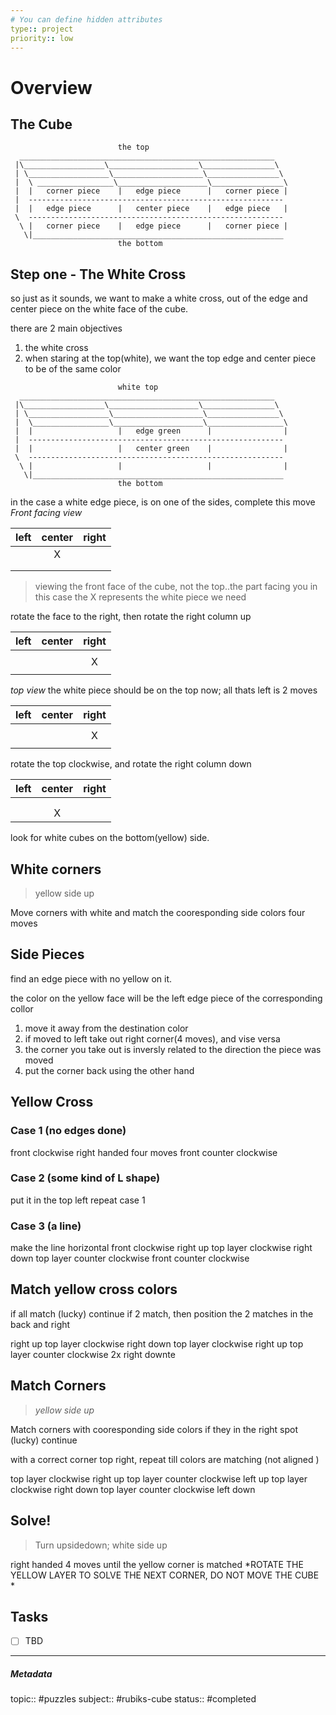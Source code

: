 ```yaml
---
# You can define hidden attributes
type:: project
priority:: low
---
```

# Overview
## The Cube


```
						the top
  _________________________________________________________
 |\__________________\____________________\________________\
 | \__________________\____________________\________________\
 |	\ _________________\____________________\________________\
 |	|	corner piece	|	edge piece		|	corner piece |
 |	---------------------------------------------------------
 |	|	edge piece		|	center piece	| 	edge piece	 | 
 \	---------------------------------------------------------
  \	|	corner piece	|	edge piece		| 	corner piece |
   \|________________________________________________________
  						the bottom

```

## Step one - The White Cross
so just as it sounds, we want to make a white cross, out of the edge and center piece on the white face of the cube. 

there are 2 main objectives
1. the white cross
2. when staring at the top(white), we want the top edge and center piece to be of the same color

```
						white top
  _________________________________________________________
 |\__________________\____________________\________________\
 | \__________________\____________________\________________\
 |	\_________________\____________________\_________________\
 |	|	             	|	edge green		|	             |
 |	---------------------------------------------------------
 |	|	         		|	center green	| 	         	 | 
 \	---------------------------------------------------------
  \	|	             	|	        		| 	             |
   \|________________________________________________________
  						the bottom

```

in the case a white edge piece, is on one of the sides, complete this move 
_Front facing view_

| left | center | right |
|:----:|:------:|:-----:|
|      |   X    |       |
|      |        |       |
|      |        |       |

>viewing the front face of the cube, not the top..the part facing you
> in this case the X represents the white piece we need

rotate the face to the right, then rotate the right column up

| left | center | right |
|:----:|:------:|:-----:|
|      |        |       |
|      |        |   X   | 
|      |        |       |


_top view_
the white piece should be on the top now; all thats left is 2 moves

| left | center | right |
|:----:|:------:|:-----:|
|      |        |       |
|      |        |   X   | 
|      |        |       |


rotate the top clockwise, and rotate the right column down

| left | center | right |
|:----:|:------:|:-----:|
|      |        |       |
|      |        |       |
|      |   X    |       |


look for white cubes on the bottom(yellow) side. 


## White corners
>  yellow side up


Move corners with white and match the cooresponding side colors
four moves



## Side Pieces

find an edge piece with no yellow on it.

the color on the yellow face will be the left edge piece of the corresponding collor

1. move it away from the destination color
3. if moved to left take out right corner(4 moves), and vise versa
4. the corner you take out is inversly related to the direction the piece was moved
5. put the corner back using the other hand

## Yellow Cross
### Case 1 (no edges done)
front clockwise
right handed four moves
front counter clockwise

### Case 2 (some kind of L shape)
put it in the top left
repeat case 1

### Case 3 (a line)
make the line horizontal
front clockwise
right up
 top layer clockwise
 right down
 top layer counter clockwise
 front counter clockwise
 
 ## Match yellow cross colors
 if all match (lucky) continue
 if 2 match, then position the 2 matches in the back and right
 
 right up
 top layer clockwise
 right down
  top layer clockwise
right up
 top layer counter clockwise 2x
 right downte
  
  ## Match Corners
> _yellow side up_

Match corners with cooresponding side colors
 if they in the right spot (lucky) continue
 
 
 with a correct corner top right, repeat till colors are matching (not aligned
 )
 
 top layer clockwise
 right up
 top layer counter clockwise
 left up
 top layer clockwise
 right down 
  top layer counter clockwise
  left down



## Solve!

> Turn upsidedown; white side up

right handed 4 moves until the yellow corner is matched
*ROTATE THE YELLOW LAYER TO SOLVE THE NEXT CORNER, DO NOT MOVE THE CUBE *
 


## Tasks
- [ ] TBD


---

##### Metadata
topic:: #puzzles
subject:: #rubiks-cube 
status:: #completed


